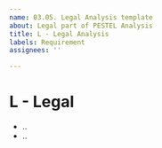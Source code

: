 ```yaml
---
name: 03.05. Legal Analysis template
about: Legal part of PESTEL Analysis
title: L - Legal Analysis
labels: Requirement
assignees: ''

---
```


# L - Legal

- ..
- ..
